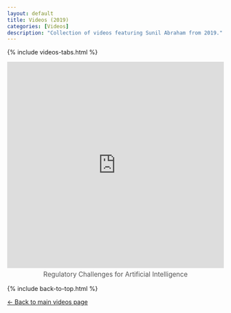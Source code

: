 ```yaml
---
layout: default
title: Videos (2019)
categories: [Videos]
description: "Collection of videos featuring Sunil Abraham from 2019."
---
```


{% include videos-tabs.html %}

<iframe width="100%" height="480"
src="https://www.youtube.com/embed/NgQBAxsyAcQ?autoplay=0"
title="Regulatory Challenges for Artificial Intelligence"
frameborder="0"
allow="accelerometer; clipboard-write; encrypted-media; gyroscope; picture-in-picture"
allowfullscreen></iframe>
<p style="text-align:center; font-size:0.95rem; color:#555; margin-top:0.3rem;">
Regulatory Challenges for Artificial Intelligence
</p>

{% include back-to-top.html %}

[← Back to main videos page](/videos)
